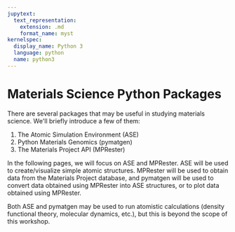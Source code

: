 ```yaml
---
jupytext:
  text_representation:
    extension: .md
    format_name: myst
kernelspec:
  display_name: Python 3
  language: python
  name: python3
---
```


# Materials Science Python Packages

There are several packages that may be useful in studying materials science. We'll briefly introduce a few of them:
1. The Atomic Simulation Environment (ASE)
2. Python Materials Genomics (pymatgen)
3. The Materials Project API (MPRester)

In the following pages, we will focus on ASE and MPRester. ASE will be used to create/visualize simple atomic structures. MPRester will be used to obtain data from the Materials Project database, and pymatgen will be used to convert data obtained using MPRester into ASE structures, or to plot data obtained using MPRester.

Both ASE and pymatgen may be used to run atomistic calculations (density functional theory, molecular dynamics, etc.), but this is beyond the scope of this workshop.

